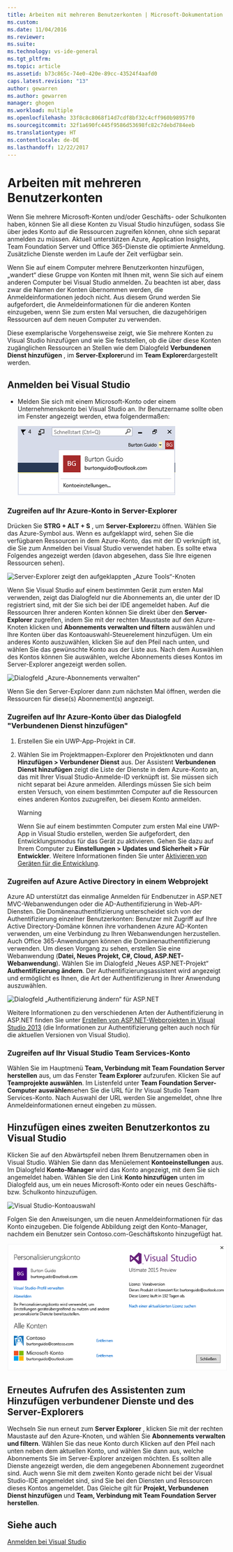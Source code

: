 ```yaml
---
title: Arbeiten mit mehreren Benutzerkonten | Microsoft-Dokumentation
ms.custom: 
ms.date: 11/04/2016
ms.reviewer: 
ms.suite: 
ms.technology: vs-ide-general
ms.tgt_pltfrm: 
ms.topic: article
ms.assetid: b73c865c-74e0-420e-89cc-43524f4aafd0
caps.latest.revision: "13"
author: gewarren
ms.author: gewarren
manager: ghogen
ms.workload: multiple
ms.openlocfilehash: 33f8c8c8068f14d7cdf8bf32c4cff960b98957f0
ms.sourcegitcommit: 32f1a690fc445f9586d53698fc82c7debd784eeb
ms.translationtype: HT
ms.contentlocale: de-DE
ms.lasthandoff: 12/22/2017
---
```

# <a name="work-with-multiple-user-accounts"></a>Arbeiten mit mehreren Benutzerkonten

Wenn Sie mehrere Microsoft-Konten und/oder Geschäfts- oder Schulkonten haben, können Sie all diese Konten zu Visual Studio hinzufügen, sodass Sie über jedes Konto auf die Ressourcen zugreifen können, ohne sich separat anmelden zu müssen. Aktuell unterstützen Azure, Application Insights, Team Foundation Server und Office 365-Dienste die optimierte Anmeldung. Zusätzliche Dienste werden im Laufe der Zeit verfügbar sein.

Wenn Sie auf einem Computer mehrere Benutzerkonten hinzufügen, „wandert“ diese Gruppe von Konten mit Ihnen mit, wenn Sie sich auf einem anderen Computer bei Visual Studio anmelden. Zu beachten ist aber, dass zwar die Namen der Konten übernommen werden, die Anmeldeinformationen jedoch nicht. Aus diesem Grund werden Sie aufgefordert, die Anmeldeinformationen für die anderen Konten einzugeben, wenn Sie zum ersten Mal versuchen, die dazugehörigen Ressourcen auf dem neuen Computer zu verwenden.

Diese exemplarische Vorgehensweise zeigt, wie Sie mehrere Konten zu Visual Studio hinzufügen und wie Sie feststellen, ob die über diese Konten zugänglichen Ressourcen an Stellen wie dem Dialogfeld **Verbundenen Dienst hinzufügen** , im **Server-Explorer**und im **Team Explorer**dargestellt werden.

## <a name="sign-in-to-visual-studio"></a>Anmelden bei Visual Studio

- Melden Sie sich mit einem Microsoft-Konto oder einem Unternehmenskonto bei Visual Studio an. Ihr Benutzername sollte oben im Fenster angezeigt werden, etwa folgendermaßen:

     ![Aktuell angemeldeter Benutzer](../ide/media/vs2015_username.png "VS2015_UserName")

### <a name="access-your-azure-account-in-server-explorer"></a>Zugreifen auf Ihr Azure-Konto in Server-Explorer

Drücken Sie **STRG + ALT + S** , um **Server-Explorer**zu öffnen. Wählen Sie das Azure-Symbol aus. Wenn es aufgeklappt wird, sehen Sie die verfügbaren Ressourcen in dem Azure-Konto, das mit der ID verknüpft ist, die Sie zum Anmelden bei Visual Studio verwendet haben. Es sollte etwa Folgendes angezeigt werden (davon abgesehen, dass Sie Ihre eigenen Ressourcen sehen).

![Server-Explorer zeigt den aufgeklappten „Azure Tools“-Knoten](../ide/media/vs2015_serverexplorer.png "VS2015_ServerExplorer")

Wenn Sie Visual Studio auf einem bestimmten Gerät zum ersten Mal verwenden, zeigt das Dialogfeld nur die Abonnements an, die unter der ID registriert sind, mit der Sie sich bei der IDE angemeldet haben. Auf die Ressourcen Ihrer anderen Konten können Sie direkt über den **Server-Explorer** zugreifen, indem Sie mit der rechten Maustaste auf den Azure-Knoten klicken und **Abonnements verwalten und filtern** auswählen und Ihre Konten über das Kontoauswahl-Steuerelement hinzufügen. Um ein anderes Konto auszuwählen, klicken Sie auf den Pfeil nach unten, und wählen Sie das gewünschte Konto aus der Liste aus. Nach dem Auswählen des Kontos können Sie auswählen, welche Abonnements dieses Kontos im Server-Explorer angezeigt werden sollen.

![Dialogfeld „Azure-Abonnements verwalten“](../ide/media/vs2015_manage_subs.png "vs2015_manage_subs")

Wenn Sie den Server-Explorer dann zum nächsten Mal öffnen, werden die Ressourcen für diese(s) Abonnement(s) angezeigt.

### <a name="access-your-azure-account-via-add-connected-service-dialog"></a>Zugreifen auf Ihr Azure-Konto über das Dialogfeld "Verbundenen Dienst hinzufügen"

1. Erstellen Sie ein UWP-App-Projekt in C#.

1. Wählen Sie im Projektmappen-Explorer den Projektknoten und dann **Hinzufügen > Verbundener Dienst** aus. Der Assistent **Verbundenen Dienst hinzufügen** zeigt die Liste der Dienste in dem Azure-Konto an, das mit Ihrer Visual Studio-Anmelde-ID verknüpft ist. Sie müssen sich nicht separat bei Azure anmelden. Allerdings müssen Sie sich beim ersten Versuch, von einem bestimmten Computer auf die Ressourcen eines anderen Kontos zuzugreifen, bei diesem Konto anmelden.

    > [!WARNING]
    > Wenn Sie auf einem bestimmten Computer zum ersten Mal eine UWP-App in Visual Studio erstellen, werden Sie aufgefordert, den Entwicklungsmodus für das Gerät zu aktivieren. Gehen Sie dazu auf Ihrem Computer zu **Einstellungen > Updates und Sicherheit > Für Entwickler**. Weitere Informationen finden Sie unter [Aktivieren von Geräten für die Entwicklung](https://msdn.microsoft.com/en-us/library/windows/apps/dn706236.aspx).

### <a name="access_azure"></a> Zugreifen auf Azure Active Directory in einem Webprojekt

Azure AD unterstützt das einmalige Anmelden für Endbenutzer in ASP.NET MVC-Webanwendungen oder die AD-Authentifizierung in Web-API-Diensten. Die Domänenauthentifizierung unterscheidet sich von der Authentifizierung einzelner Benutzerkonten: Benutzer mit Zugriff auf Ihre Active Directory-Domäne können ihre vorhandenen Azure AD-Konten verwenden, um eine Verbindung zu Ihren Webanwendungen herzustellen. Auch Office 365-Anwendungen können die Domänenauthentifizierung verwenden. Um diesen Vorgang zu sehen, erstellen Sie eine Webanwendung (**Datei, Neues Projekt, C#, Cloud, ASP.NET-Webanwendung**). Wählen Sie im Dialogfeld „Neues ASP.NET-Projekt“ **Authentifizierung ändern**. Der Authentifizierungsassistent wird angezeigt und ermöglicht es Ihnen, die Art der Authentifizierung in Ihrer Anwendung auszuwählen.

![Dialogfeld „Authentifizierung ändern“ für ASP.NET](../ide/media/vs2015_change_authentication.png "VS2015_change_authentication")

Weitere Informationen zu den verschiedenen Arten der Authentifizierung in ASP.NET finden Sie unter [Erstellen von ASP.NET-Webprojekten in Visual Studio 2013](http://www.asp.net/visual-studio/overview/2013/creating-web-projects-in-visual-studio#orgauth) (die Informationen zur Authentifizierung gelten auch noch für die aktuellen Versionen von Visual Studio).

### <a name="access-your-visual-studio-team-services-account"></a>Zugreifen auf Ihr Visual Studio Team Services-Konto

Wählen Sie im Hauptmenü **Team, Verbindung mit Team Foundation Server herstellen** aus, um das Fenster **Team Explorer** aufzurufen. Klicken Sie auf **Teamprojekte auswählen**. Im Listenfeld unter **Team Foundation Server-Computer auswählen**sehen Sie die URL für Ihr Visual Studio Team Services-Konto. Nach Auswahl der URL werden Sie angemeldet, ohne Ihre Anmeldeinformationen erneut eingeben zu müssen.

## <a name="add-a-second-user-account-to-visual-studio"></a>Hinzufügen eines zweiten Benutzerkontos zu Visual Studio

Klicken Sie auf den Abwärtspfeil neben Ihrem Benutzernamen oben in Visual Studio. Wählen Sie dann das Menüelement **Kontoeinstellungen** aus. Im Dialogfeld **Konto-Manager** wird das Konto angezeigt, mit dem Sie sich angemeldet haben. Wählen Sie den Link **Konto hinzufügen** unten im Dialogfeld aus, um ein neues Microsoft-Konto oder ein neues Geschäfts- bzw. Schulkonto hinzuzufügen.

![Visual Studio-Kontoauswahl](../ide/media/vs2015_acct_picker.png "VS2015_acct_picker")

Folgen Sie den Anweisungen, um die neuen Anmeldeinformationen für das Konto einzugeben. Die folgende Abbildung zeigt den Konto-Manager, nachdem ein Benutzer sein Contoso.com-Geschäftskonto hinzugefügt hat.

![Konto-Manager](../ide/media/vs2015_accountmanager.gif "VS2015_AccountManager")

## <a name="revisit-the-add-connected-services-wizard-and-server-explorer"></a>Erneutes Aufrufen des Assistenten zum Hinzufügen verbundener Dienste und des Server-Explorers

Wechseln Sie nun erneut zum **Server Explorer** , klicken Sie mit der rechten Maustaste auf den Azure-Knoten, und wählen Sie **Abonnements verwalten und filtern**. Wählen Sie das neue Konto durch Klicken auf den Pfeil nach unten neben dem aktuellen Konto, und wählen Sie dann aus, welche Abonnements Sie im Server-Explorer anzeigen möchten. Es sollten alle Dienste angezeigt werden, die dem angegebenen Abonnement zugeordnet sind. Auch wenn Sie mit dem zweiten Konto gerade nicht bei der Visual Studio-IDE angemeldet sind, sind Sie bei den Diensten und Ressourcen dieses Kontos angemeldet. Das Gleiche gilt für **Projekt, Verbundenen Dienst hinzufügen** und **Team, Verbindung mit Team Foundation Server herstellen**.

## <a name="see-also"></a>Siehe auch

[Anmelden bei Visual Studio](signing-in-to-visual-studio.md)